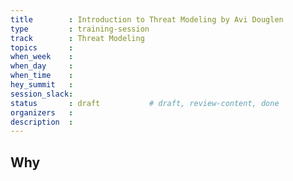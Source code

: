 ```yaml
---
title        : Introduction to Threat Modeling by Avi Douglen
type         : training-session
track        : Threat Modeling
topics       : 
when_week    :
when_day     : 
when_time    : 
hey_summit   :
session_slack:
status       : draft           # draft, review-content, done
organizers   : 
description  : 
---
```


## Why

<!--Add intro-->